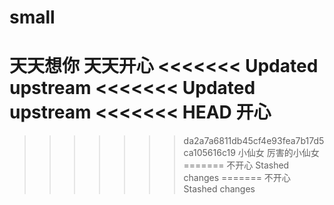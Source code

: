 # small
天天想你
天天开心
<<<<<<< Updated upstream
<<<<<<< Updated upstream
<<<<<<< HEAD
开心
=======
>>>>>>> da2a7a6811db45cf4e93fea7b17d5ca105616c19
小仙女
厉害的小仙女
=======
不开心
>>>>>>> Stashed changes
=======
不开心
>>>>>>> Stashed changes
